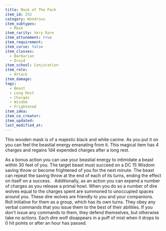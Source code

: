 ```yaml
---
title: Mask of The Pack
item_id: 252
category: Wondrous
item_subtypes:
  - Mask
item_rarity: Very Rare
item_attunement: true
item_requirement:
item_curse: false
item_classes:
  - Barbarian
  - Druid
item_school: Conjuration
item_role:
  - Attack
item_damage:
tags:
  - Beast
  - Long Rest
  - Charges
  - Wisdom
  - Frightened
item_idea:
item_co_creator:
item_updated:
last_modified_at:
---
```


This wooden mask is of a majestic black and white canine. As you put it on you can feel the beastial energy emanating from it.
This magical item has 4 charges and regains 1d4 expended charges after a long rest.  

As a bonus action you can use your beastial energy to intimidate a beast within 30 feet of you. The target beast must succeed on a DC 15 Wisdom saving throw or become frightened of you for the next minute. The beast can repeat the saving throw at the end of each of its turns, ending the effect on itself on a success.  
Additionally, as an action you can expend a number of charges as you release a primal howl. When you do so a number of dire wolves equal to the charges spent are summoned to unoccupied spaces around you. These dire wolves are friendly to you and your companions. Roll initiative for them as a group, which has its own turns. They obey any verbal commands that you issue them to the best of their abilities. If you don't issue any commands to them, they defend themselves, but otherwise take no actions. Each dire wolf disappears in a puff of mist when it drops to 0 hit points or after an hour has passed.
